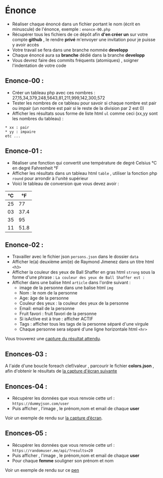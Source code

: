 # Énonce

- Réaliser chaque énoncé dans un fichier portant le nom (écrit en minuscule) de l'énonce, exemple : `enonce-00.php`
- Récupérer tous les fichiers de ce dépôt afin **d'en créer un** sur votre compte **github** , le rendre **privé** m'envoyer une invitation pour je puisse y avoir accès
- Votre travail se fera dans une branche nommée **developp**
- Chaque énoncé aura sa **branche** dédié dans la branche **developp**
- Vous devrez faire des commits fréquents (atomiques) , soigner l'indentation de votre code

## Enonce-00 :

- Créer un tableau php avec ces nombres : 27,15,34,379,248,5643,81,211,999,142,300,572
- Tester les nombres de ce tableau pour savoir si chaque nombre est pair ou impair (un nombre est pair si le reste de la division par 2 est 0)
- Afficher les résultats sous forme de liste html `ul` comme ceci (xx,yy sont les nombres du tableau) :

```
* xx : pair
* yy : impaire
etc ...
```

## Enonce-01 : 

- Réaliser une fonction qui convertit une température de degré Celsius °C en degré Fahrenheit °F 
- Afficher les résultats dans un tableau html `table` , utiliser la fonction php `round` pour arrondir à l'unité supérieur
- Voici le tableau de conversion que vous devez avoir :

| °C | °F |
|--- |--- |
| 25 | 77 |
| 03 | 37.4 |
| 35 | 95 |
| 11 | 51.8 |


## Enonce-02 :

+ Travailler avec le fichier json `persons.json` dans le dossier `data`
+ Afficher le(a) deuxième ami(e) de Raymond Jimenez dans un titre html `<h3>`
+ Afficher la couleur des yeux de Ball Shaffer en gras html `strong` sous la forme d'une phrase : `La couleur des yeux de Ball Shaffer est :`
+ Afficher dans une balise html `article` dans l'ordre suivant :
	+ image de la personne dans une balise html `img`
	+ Nom : le nom de la personne
	+ Age: âge de la personne
	+ Couleur des yeux : la couleur des yeux de la personne
	+ Email: email de la personne
	+ Fruit favori : fruit favori de la personne
	+ Si isActive est à true : afficher ACTIF
	- Tags : afficher tous les tags de la personne séparé d'une virgule
	- Chaque personne sera séparé d'une ligne horizontale html `<hr>` 

Vous trouverez une [capture du résultat attendu](./data/resultat-enonces-02.png).

## Enonces-03 :

A l'aide d'une boucle foreach clef/valeur , parcourir le fichier **colors.json** , afin  d'obtenir le résultats de [la capture d'écran suivante](./data/resultat-enonces-03.png)

## Enonces-04 :

- Récupérer les données que vous renvoie cette url : `https://dummyjson.com/user` 
- Puis afficher , l'image , le prénom,nom et email de chaque **user**

Voir un exemple de rendu sur [la capture d’écran](./data/dummyjson_user_screenshot.png).

## Enonces-05 :

- Récupérer les données que vous renvoie cette url : `https://randomuser.me/api/?results=20` 
- Puis afficher , l'image , le prénom,nom et email de chaque **user**
- Pour chaque **femme** souligner son prénom et nom

Voir un exemple de rendu sur ce [pen](https://codepen.io/medker/pen/BaZyyXw)
